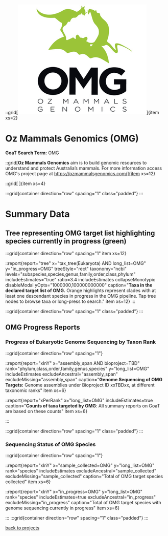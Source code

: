 ::grid[![GoaT](/static/images/omg-logo.jpeg)]{item xs=2}

# Oz Mammals Genomics (OMG)
**GoaT Search Term:** OMG


::grid[**Oz Mammals Genomics** aim is to build genomic resources to understand and protect Australia’s mammals. For more information access OMG's project page at https://ozmammalsgenomics.com/]{item xs=12}

::grid[ ]{item xs=4}


:::grid{container direction="row" spacing="1" class="padded"}
:::

# Summary Data

## Tree representing OMG target list highlighting species currently in progress (green)

:::grid{container direction="row" spacing="1" item xs=12}

::report{report="tree" x="tax_tree(Eukaryota) AND long_list=OMG" y="in_progress=OMG" treeStyle="rect" taxonomy="ncbi" levels="subspecies,species,genus,family,order,class,phylum" includeEstimates="true" ratio=3.4 includeEstimates collapseMonotypic disableModal yOpts="1000000,100000000000" caption="**Taxa in the declared target list of OMG.** Orange highlights represent clades with at least one descendant species in progress in the OMG pipeline. Tap tree nodes to browse taxa or long-press to search." item xs=12}
:::


:::grid{container direction="row" spacing="1" class="padded"}
:::

## OMG Progress Reports
### Progress of Eukaryotic Genome Sequencing by Taxon Rank
:::grid{container direction="row" spacing="1"}

::report{report="xInY" x="assembly_span AND bioproject=TBD" rank="phylum,class,order,family,genus,species" y="long_list=OMG" includeEstimates excludeAncestral="assembly_span" excludeMissing="assembly_span" caption="**Genome Sequencing of OMG Targets:** Genome assemblies under Bioproject ID xxTBDxx, at different taxonomic ranks" item xs=6}

::report{report="xPerRank" x="long_list=OMG" includeEstimates=true caption="**Counts of taxa targeted by OMG**: All summary reports on GoaT are based on these counts" item xs=6}

:::

:::grid{container direction="row" spacing="1" class="padded"}
:::

### Sequencing Status of OMG Species 

:::grid{container direction="row" spacing="1"}

::report{report="xInY" x="sample_collected=OMG" y="long_list=OMG" rank="species" includeEstimates excludeAncestral="sample_collected" excludeMissing="sample_collected" caption="Total of OMG target species collected" item xs=6}

::report{report="xInY" x="in_progress=OMG" y="long_list=OMG" rank="species" includeEstimates=true excludeAncestral="in_progress" excludeMissing="in_progress" caption="Total of OMG target species with genome sequencing currently in progress" item xs=6}

:::
:::grid{container direction="row" spacing="1" class="padded"}
:::



[back to projects](/projects)
